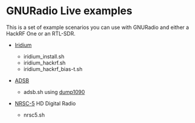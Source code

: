 # GNURadio Live examples

This is a set of example scenarios you can use with GNURadio and either a HackRF One or an RTL-SDR.

  * [Iridium](https://en.wikipedia.org/wiki/Iridium_satellite_constellation#Satellites)
     * iridium_install.sh 
     * iridium_hackrf.sh
     * iridium_hackrf_bias-t.sh

  * [ADSB](https://en.wikipedia.org/wiki/Automatic_dependent_surveillance_%E2%80%93_broadcast)
    * adsb.sh using [dump1090](https://github.com/antirez/dump1090)

  * [NRSC-5](https://en.wikipedia.org/wiki/HD_Radio) HD Digital Radio
    * nrsc5.sh
